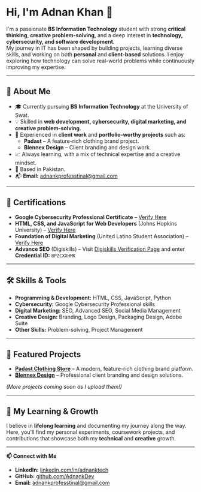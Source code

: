 # Hi, I'm Adnan Khan 👋

I'm a passionate **BS Information Technology** student with strong **critical thinking**, **creative problem-solving**, and a deep interest in **technology, cybersecurity, and software development**.  
My journey in IT has been shaped by building projects, learning diverse skills, and working on both **personal** and **client-based** solutions. I enjoy exploring how technology can solve real-world problems while continuously improving my expertise.

---

## 🚀 About Me
- 🎓 Currently pursuing **BS Information Technology** at the University of Swat.
- 💡 Skilled in **web development, cybersecurity, digital marketing, and creative problem-solving**.
- 💼 Experienced in **client work** and **portfolio-worthy projects** such as:
  - **Padast** – A feature-rich clothing brand project.
  - **Blennex Design** – Client branding and design work.
- 📈 Always learning, with a mix of technical expertise and a creative mindset.
- 📍 Based in Pakistan.
- 📬 **Email:** adnankprofesstinal@gmail.com

---

## 📜 Certifications
- **Google Cybersecurity Professional Certificate** – [Verify Here](https://www.coursera.org/account/accomplishments/verify/AENBUL9Z8WKH)  
- **HTML, CSS, and JavaScript for Web Developers** (Johns Hopkins University) – [Verify Here](https://www.coursera.org/account/accomplishments/verify/NHJ5R416NHNG)  
- **Foundation of Digital Marketing** (United Latino Student Association) – [Verify Here](https://skillshop.exceedlms.com/student/award/iG1eoxs5xfUmshHbRtJy1Nyu)  
- **Advance SEO** (Digiskills) – Visit [Digiskills Verification Page](https://digiskills.pk/verify/) and enter **Credential ID:** `8PZCXXHMK`  

---

## 🛠 Skills & Tools
- **Programming & Development:** HTML, CSS, JavaScript, Python  
- **Cybersecurity:** Google Cybersecurity Professional skills  
- **Digital Marketing:** SEO, Advanced SEO, Social Media Management  
- **Creative Design:** Branding, Logo Design, Packaging Design, Adobe Suite  
- **Other Skills:** Problem-solving, Project Management

---

## 📌 Featured Projects
- **[Padast Clothing Store](#)** – A modern, feature-rich clothing brand platform.  
- **[Blennex Design](#)** – Professional client branding and design solutions.  

*(More projects coming soon as I upload them!)*

---

## 🌱 My Learning & Growth
I believe in **lifelong learning** and documenting my journey along the way.  
Here, you'll find my personal experiments, coursework projects, and contributions that showcase both my **technical** and **creative** growth.

---

**📫 Connect with Me**  
- **LinkedIn:** [linkedin.com/in/adnanktech](https://www.linkedin.com/in/adnanktech/)  
- **GitHub:** [github.com/AdnankDev](https://github.com/AdnankDev)  
- **Email:** adnankprofesstinal@gmail.com  
